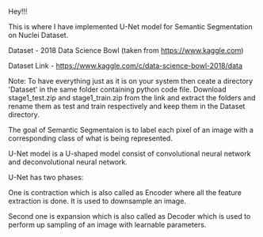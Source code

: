 Hey!!!

This is where I have implemented U-Net model for Semantic Segmentation on Nuclei Dataset.

Dataset - 2018 Data Science Bowl (taken from https://www.kaggle.com)

Dataset Link - https://www.kaggle.com/c/data-science-bowl-2018/data

Note: To have everything just as it is on your system then ceate a directory 'Dataset' in the same folder containing python code file. Download stage1_test.zip and stage1_train.zip from the link and extract the folders and rename them as test and train respectively and keep them in the Dataset directory. 

The goal of Semantic Segmentaion is to label each pixel of an image with a corresponding class  of what is being represented. 

U-Net model is a U-shaped model consist of convolutional neural network and deconvolutional neural network.

U-Net has two phases:

One is contraction which is also called as Encoder where all the feature extraction is done. It is used to downsample an image. 

Second one is expansion which is also called as Decoder which is used to perform up sampling of an image with learnable parameters.
